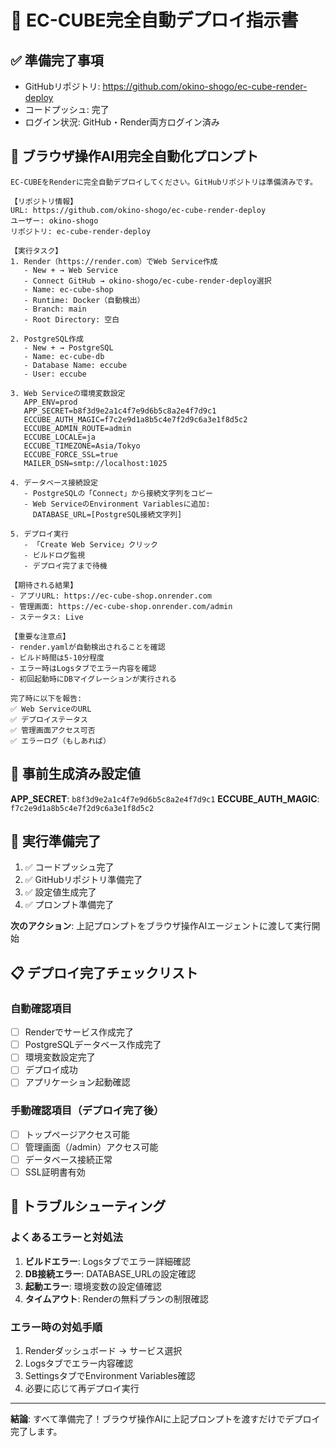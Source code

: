 # 🤖 EC-CUBE完全自動デプロイ指示書

## ✅ 準備完了事項
- GitHubリポジトリ: https://github.com/okino-shogo/ec-cube-render-deploy
- コードプッシュ: 完了
- ログイン状況: GitHub・Render両方ログイン済み

## 🎯 ブラウザ操作AI用完全自動化プロンプト

```
EC-CUBEをRenderに完全自動デプロイしてください。GitHubリポジトリは準備済みです。

【リポジトリ情報】
URL: https://github.com/okino-shogo/ec-cube-render-deploy
ユーザー: okino-shogo
リポジトリ: ec-cube-render-deploy

【実行タスク】
1. Render（https://render.com）でWeb Service作成
   - New + → Web Service
   - Connect GitHub → okino-shogo/ec-cube-render-deploy選択
   - Name: ec-cube-shop
   - Runtime: Docker（自動検出）
   - Branch: main
   - Root Directory: 空白

2. PostgreSQL作成
   - New + → PostgreSQL  
   - Name: ec-cube-db
   - Database Name: eccube
   - User: eccube

3. Web Serviceの環境変数設定
   APP_ENV=prod
   APP_SECRET=b8f3d9e2a1c4f7e9d6b5c8a2e4f7d9c1
   ECCUBE_AUTH_MAGIC=f7c2e9d1a8b5c4e7f2d9c6a3e1f8d5c2
   ECCUBE_ADMIN_ROUTE=admin
   ECCUBE_LOCALE=ja  
   ECCUBE_TIMEZONE=Asia/Tokyo
   ECCUBE_FORCE_SSL=true
   MAILER_DSN=smtp://localhost:1025

4. データベース接続設定
   - PostgreSQLの「Connect」から接続文字列をコピー
   - Web ServiceのEnvironment Variablesに追加:
     DATABASE_URL=[PostgreSQL接続文字列]

5. デプロイ実行
   - 「Create Web Service」クリック
   - ビルドログ監視
   - デプロイ完了まで待機

【期待される結果】
- アプリURL: https://ec-cube-shop.onrender.com
- 管理画面: https://ec-cube-shop.onrender.com/admin
- ステータス: Live

【重要な注意点】
- render.yamlが自動検出されることを確認
- ビルド時間は5-10分程度
- エラー時はLogsタブでエラー内容を確認
- 初回起動時にDBマイグレーションが実行される

完了時に以下を報告:
✅ Web ServiceのURL
✅ デプロイステータス
✅ 管理画面アクセス可否
✅ エラーログ（もしあれば）
```

## 🔧 事前生成済み設定値

**APP_SECRET**: `b8f3d9e2a1c4f7e9d6b5c8a2e4f7d9c1`
**ECCUBE_AUTH_MAGIC**: `f7c2e9d1a8b5c4e7f2d9c6a3e1f8d5c2`

## 🚀 実行準備完了

1. ✅ コードプッシュ完了
2. ✅ GitHubリポジトリ準備完了
3. ✅ 設定値生成完了
4. ✅ プロンプト準備完了

**次のアクション**: 上記プロンプトをブラウザ操作AIエージェントに渡して実行開始

## 📋 デプロイ完了チェックリスト

### 自動確認項目
- [ ] Renderでサービス作成完了
- [ ] PostgreSQLデータベース作成完了  
- [ ] 環境変数設定完了
- [ ] デプロイ成功
- [ ] アプリケーション起動確認

### 手動確認項目（デプロイ完了後）
- [ ] トップページアクセス可能
- [ ] 管理画面（/admin）アクセス可能
- [ ] データベース接続正常
- [ ] SSL証明書有効

## 🚨 トラブルシューティング

### よくあるエラーと対処法
1. **ビルドエラー**: Logsタブでエラー詳細確認
2. **DB接続エラー**: DATABASE_URLの設定確認
3. **起動エラー**: 環境変数の設定値確認
4. **タイムアウト**: Renderの無料プランの制限確認

### エラー時の対処手順
1. Renderダッシュボード → サービス選択
2. Logsタブでエラー内容確認
3. SettingsタブでEnvironment Variables確認
4. 必要に応じて再デプロイ実行

---

**結論**: すべて準備完了！ブラウザ操作AIに上記プロンプトを渡すだけでデプロイ完了します。